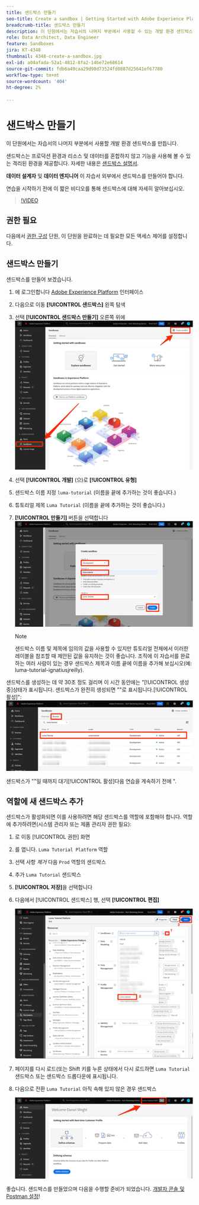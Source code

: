 ```yaml
---
title: 샌드박스 만들기
seo-title: Create a sandbox | Getting Started with Adobe Experience Platform for Data Architects and Data Engineers
breadcrumb-title: 샌드박스 만들기
description: 이 단원에서는 자습서의 나머지 부분에서 사용할 수 있는 개발 환경 샌드박스를 만듭니다.
role: Data Architect, Data Engineer
feature: Sandboxes
jira: KT-4348
thumbnail: 4348-create-a-sandbox.jpg
exl-id: a04afada-52a1-4812-8fa2-14be72e68614
source-git-commit: fdb6a49caa29d98d73524fd0887d25641ef67780
workflow-type: tm+mt
source-wordcount: '404'
ht-degree: 2%

---
```


# 샌드박스 만들기

<!--25min-->

이 단원에서는 자습서의 나머지 부분에서 사용할 개발 환경 샌드박스를 만듭니다.

샌드박스는 프로덕션 환경과 리소스 및 데이터를 혼합하지 않고 기능을 사용해 볼 수 있는 격리된 환경을 제공합니다. 자세한 내용은 [샌드박스 설명서](https://experienceleague.adobe.com/docs/experience-platform/sandbox/home.html?lang=ko-KR).

**데이터 설계자** 및 **데이터 엔지니어** 이 자습서 외부에서 샌드박스를 만들어야 합니다.

연습을 시작하기 전에 이 짧은 비디오를 통해 샌드박스에 대해 자세히 알아보십시오.
>[!VIDEO](https://video.tv.adobe.com/v/29838/?quality=12&learn=on)

## 권한 필요

다음에서 [권한 구성](configure-permissions.md) 단원, 이 단원을 완료하는 데 필요한 모든 액세스 제어를 설정합니다.

<!--
* Permission items **[!UICONTROL Sandbox Administration]** > **[!UICONTROL View Sandboxes]** and **[!UICONTROL Manage Sandboxes]**
* Permission item **[!UICONTROL Sandboxes]** > **[!UICONTROL Prod]**
* User-role access to the `Luma Tutorial Platform` product profile
* Admin-level access to the `Luma Tutorial Platform` product profile
-->

## 샌드박스 만들기

샌드박스를 만들어 보겠습니다.

1. 에 로그인합니다 [Adobe Experience Platform](https://experience.adobe.com/platform) 인터페이스
1. 다음으로 이동 **[!UICONTROL 샌드박스]** 왼쪽 탐색
1. 선택 **[!UICONTROL 샌드박스 만들기]** 오른쪽 위에
   ![샌드박스 만들기 를 선택합니다](assets/sandbox-createSandbox.png)

1. 선택 **[!UICONTROL 개발]** (으)로 **[!UICONTROL 유형]**
1. 샌드박스 이름 지정 `luma-tutorial` (이름을 끝에 추가하는 것이 좋습니다.)
1. 튜토리얼 제목 `Luma Tutorial` (이름을 끝에 추가하는 것이 좋습니다.)
1. **[!UICONTROL 만들기]** 버튼을 선택합니다
   ![샌드박스 만들기](assets/sandbox-nameSandbox.png)
   >[!NOTE]
   >
   >샌드박스 이름 및 제목에 임의의 값을 사용할 수 있지만 튜토리얼 전체에서 이러한 레이블을 참조할 때 제안된 값을 유지하는 것이 좋습니다. 조직에 이 자습서를 완료하는 여러 사람이 있는 경우 샌드박스 제목과 이름 끝에 이름을 추가해 보십시오(예: luma-tutorial-ignatiusjreilly).

샌드박스를 생성하는 데 약 30초 정도 걸리며 이 시간 동안에는 &quot;[!UICONTROL 생성 중]상태가 표시됩니다. 샌드박스가 완전히 생성되면 &quot;&quot;로 표시됩니다.[!UICONTROL 활성]&quot;:
![활성 상태](assets/sandbox-active.png)

샌드박스가 &quot;&quot;일 때까지 대기[!UICONTROL 활성]다음 연습을 계속하기 전에 &quot;.

## 역할에 새 샌드박스 추가

샌드박스가 활성화되면 이를 사용하려면 해당 샌드박스를 역할에 포함해야 합니다. 역할에 추가하려면(시스템 관리자 또는 제품 관리자 권한 필요):

1. 로 이동 [!UICONTROL 권한] 화면
1. 를 엽니다. `Luma Tutorial Platform` 역할
1. 선택 사항 _제거_ 다음 `Prod` 역할의 샌드박스
1. 추가 `Luma Tutorial` 샌드박스
1. **[!UICONTROL 저장]**&#x200B;을 선택합니다
1. 다음에서 [!UICONTROL 샌드박스] 행, 선택 **[!UICONTROL 편집]**

   ![Luma 튜토리얼 추가](assets/sandbox-addLumaTutorial.png)

1. 페이지를 다시 로드(또는 Shift 키를 누른 상태에서 다시 로드하면 `Luma Tutorial` 샌드박스 또는 샌드박스 드롭다운에 표시됩니다.
1. 다음으로 전환 `Luma Tutorial` 아직 속해 있지 않은 경우 샌드박스

   ![샌드박스 확인](assets/sandbox-confirmDropdown.png)

좋습니다. 샌드박스를 만들었으며 다음을 수행할 준비가 되었습니다. [개발자 콘솔 및 Postman 설정](set-up-developer-console-and-postman.md)!
